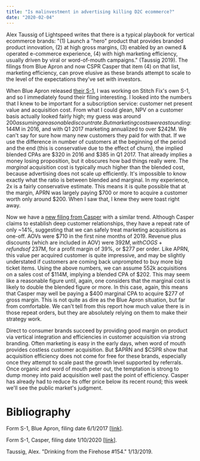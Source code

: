 ```yaml
---
title: "Is malinvestment in advertising killing D2C ecommerce?"
date: "2020-02-04"
---
```


Alex Taussig of Lightspeed writes that there is a typical playbook for vertical ecommerce brands: "(1) Launch a "hero" product that provides branded product innovation, (2) at high gross margins, (3) enabled by an owned & operated e-commerce experience, (4) with high marketing efficiency, usually driven by viral or word-of-mouth campaigns." (Taussig 2019). The filings from Blue Apron and now CSPR Casper that item (4) on that list, marketing efficiency, can prove elusive as these brands attempt to scale to the level of the expectations they've set with investors.

When Blue Apron released [their S-1](https://www.sec.gov/Archives/edgar/data/1701114/000104746917003765/a2232259zs-1.htm), I was working on Stitch Fix's own S-1, and so I immediately found their filing interesting. I looked into the numbers that I knew to be important for a subscription service: customer net present value and acquisition cost. From what I could glean, NPV on a customer basis actually looked fairly high; my guess was around $200 assuming a reasonable discount rate. But marketing costs were astounding: ~$144M in 2016, and with Q1 2017 marketing annualized to over $242M. We can't say for sure how many new customers they paid for with that. If we use the difference in number of customers at the beginning of the period and the end (this is conservative due to the effect of churn), the implied blended CPAs are $320 in 2016 and $385 in Q1 2017. That already implies a money losing proposition, but it obscures how bad things really were. The _marginal_ acquisition cost is typically much higher than the blended cost, because advertising does not scale up efficiently. It's impossible to know exactly what the ratio is between blended and marginal. In my experience, 2x is a fairly conservative estimate. This means it is quite possible that at the margin, APRN was largely paying $700 or more to acquire a customer worth only around $200. When I saw that, I knew they were toast right away.

Now we have a [new filing from Casper](https://www.sec.gov/Archives/edgar/data/1598674/000104746920000166/a2240404zs-1.htm) with a similar trend. Although Casper claims to establish deep customer relationships, they have a repeat rate of only ~14%, suggesting that we can safely treat marketing acquisitions as one-off. AOVs were $710 in the first nine months of 2019. Revenue plus discounts (which are included in AOV) were $392M, with COGS + refunds of ~$237M, for a profit margin of 39%, or $277 per order. Like APRN, this value per acquired customer is quite impressive, and may be slightly understated if customers are coming back unprompted to buy more big ticket items. Using the above numbers, we can assume 552k acquisitions on a sales cost of $114M, implying a blended CPA of $202. This may seem like a reasonable figure until, again, one considers that the marginal cost is likely to double the blended figure or more. In this case, again, this means that Casper may well be paying a $400 marginal CPA to acquire $277 of gross margin. This is not quite as dire as the Blue Apron situation, but far from comfortable. We can't tell from this report how much value there is in those repeat orders, but they are absolutely relying on them to make their strategy work.

Direct to consumer brands succeed by providing good margin on product via vertical integration and efficiencies in customer acquisition via strong branding. Often marketing is easy in the early days, when word of mouth provides costless customer acquisition. But $APRN and $CSPR show that acquisition efficiency does not come for free for these brands, especially once they attempt to scale past the growth level supported by referrals. Once organic and word of mouth peter out, the temptation is strong to dump money into paid acquisition well past the point of efficiency. Casper has already had to reduce its offer price below its recent round; this week we'll see the public market's judgment.

# Bibliography

Form S-1, Blue Apron, filing date 6/1/2017 \[[link](https://www.sec.gov/Archives/edgar/data/1701114/000104746917003765/a2232259zs-1.htm)\].

Form S-1, Casper, filing date 1/10/2020 \[[link](https://www.sec.gov/Archives/edgar/data/1598674/000104746920000166/a2240404zs-1.htm)\].

Taussig, Alex. "Drinking from the Firehose #154." 1/13/2019.
